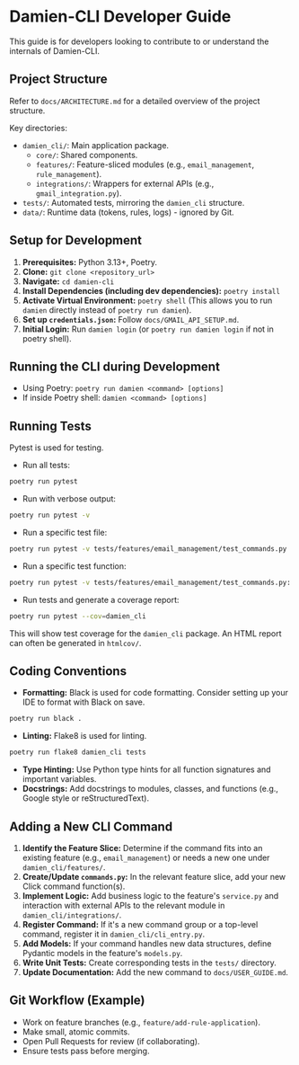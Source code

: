 # Damien-CLI Developer Guide

This guide is for developers looking to contribute to or understand the internals of Damien-CLI.

## Project Structure

Refer to `docs/ARCHITECTURE.md` for a detailed overview of the project structure.

Key directories:
* `damien_cli/`: Main application package.
  * `core/`: Shared components.
  * `features/`: Feature-sliced modules (e.g., `email_management`, `rule_management`).
  * `integrations/`: Wrappers for external APIs (e.g., `gmail_integration.py`).
* `tests/`: Automated tests, mirroring the `damien_cli` structure.
* `data/`: Runtime data (tokens, rules, logs) - ignored by Git.

## Setup for Development

1. **Prerequisites:** Python 3.13+, Poetry.
2. **Clone:** `git clone <repository_url>`
3. **Navigate:** `cd damien-cli`
4. **Install Dependencies (including dev dependencies):** `poetry install`
5. **Activate Virtual Environment:** `poetry shell` (This allows you to run `damien` directly instead of `poetry run damien`).
6. **Set up `credentials.json`:** Follow `docs/GMAIL_API_SETUP.md`.
7. **Initial Login:** Run `damien login` (or `poetry run damien login` if not in poetry shell).

## Running the CLI during Development

* Using Poetry: `poetry run damien <command> [options]`
* If inside Poetry shell: `damien <command> [options]`

## Running Tests

Pytest is used for testing.

* Run all tests:
```bash
poetry run pytest
```
* Run with verbose output:
```bash
poetry run pytest -v
```
* Run a specific test file:
```bash
poetry run pytest -v tests/features/email_management/test_commands.py
```
* Run a specific test function:
```bash
poetry run pytest -v tests/features/email_management/test_commands.py::test_emails_list_human_output
```
* Run tests and generate a coverage report:
```bash
poetry run pytest --cov=damien_cli
```
This will show test coverage for the `damien_cli` package. An HTML report can often be generated in `htmlcov/`.

## Coding Conventions

* **Formatting:** Black is used for code formatting. Consider setting up your IDE to format with Black on save.
```bash
poetry run black .
```
* **Linting:** Flake8 is used for linting.
```bash
poetry run flake8 damien_cli tests
```
* **Type Hinting:** Use Python type hints for all function signatures and important variables.
* **Docstrings:** Add docstrings to modules, classes, and functions (e.g., Google style or reStructuredText).

## Adding a New CLI Command

1. **Identify the Feature Slice:** Determine if the command fits into an existing feature (e.g., `email_management`) or needs a new one under `damien_cli/features/`.
2. **Create/Update `commands.py`:** In the relevant feature slice, add your new Click command function(s).
3. **Implement Logic:** Add business logic to the feature's `service.py` and interaction with external APIs to the relevant module in `damien_cli/integrations/`.
4. **Register Command:** If it's a new command group or a top-level command, register it in `damien_cli/cli_entry.py`.
5. **Add Models:** If your command handles new data structures, define Pydantic models in the feature's `models.py`.
6. **Write Unit Tests:** Create corresponding tests in the `tests/` directory.
7. **Update Documentation:** Add the new command to `docs/USER_GUIDE.md`.

## Git Workflow (Example)

* Work on feature branches (e.g., `feature/add-rule-application`).
* Make small, atomic commits.
* Open Pull Requests for review (if collaborating).
* Ensure tests pass before merging.
